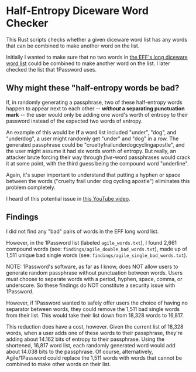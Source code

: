 # Half-Entropy Diceware Word Checker

This Rust scripts checks whether a given diceware word list has any words that can be combined to make another word on the list.

Initially I wanted to make sure that no two words in [the EFF's long diceware word list](https://www.eff.org/deeplinks/2016/07/new-wordlists-random-passphrases) could be combined to make another word on the list. I later checked the list that 1Password uses.

## Why might these "half-entropy words be bad?

If, in randomly generating a passphrase, two of these half-entropy words happen to appear next to each other -- **_without_ a separating punctuation mark** -- the user would only be adding one word's worth of entropy to their password instead of the expected two words of entropy. 

An example of this would be **if** a word list included "under", "dog", and "underdog", a user might randomly get "under" and "dog" in a row. The generated passphrase could be "crueltyfrailunderdogcyclingapostle", and the user might assume it had six words worth of entropy. But really, an attacker brute forcing their way through _five_-word passphrases would crack it at some point, with the third guess being the compound word "underline". 

Again, it's super important to understand that putting a hyphen or space between the words ("cruelty frail under dog cycling apostle") eliminates this problem completely.

I heard of this potential issue in [this YouTube video](https://youtu.be/Pe_3cFuSw1E?t=8m36s). 

## Findings

I did not find any "bad" pairs of words in the EFF long word list.

However, in the 1Password list (labeled `agile_words.txt`), I found 2,661 compound words (see: `findings/agile_double_bad_words.txt`), made up of 1,511 unique bad single words (see: `findings/agile_single_bad_words.txt`). 

NOTE: 1Password's software, as far as I know, does NOT allow users to generate random passphrase without punctuation between words. Users _must_ choose to separate words with a period, hyphen, space, comma, or underscore. So these findings do NOT constitute a security issue with 1Password.

However, if 1Password wanted to safely offer users the choice of having no separator between words, they could remove the 1,511 bad single words from their list. This would take their list down from 18,328 words to 16,817. 

This reduction does have a cost, however. Given the current list of 18,328 words, when a user adds one of these words to their passphrase, they're adding about 14.162 bits of entropy to their passphrase. Using the shortened, 16,817 word list, each randomly generated word would add about 14.038 bits to the passphrase. Of course, alternatively, Agile/1Password could replace the 1,511 words with words that cannot be combined to make other words on their list.


